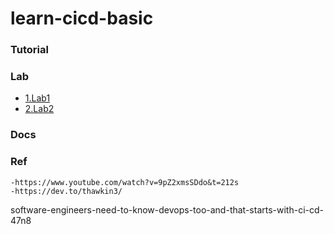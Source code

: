 # learn-cicd-basic

### Tutorial

### Lab
- [1.Lab1](https://github.com/hieunt84/rancher-cicd)
- [2.Lab2](https://www.youtube.com/watch?v=4E80gEen-o0&t=204s)

### Docs

### Ref
    -https://www.youtube.com/watch?v=9pZ2xmsSDdo&t=212s
    -https://dev.to/thawkin3/
software-engineers-need-to-know-devops-too-and-that-starts-with-ci-cd-47n8
